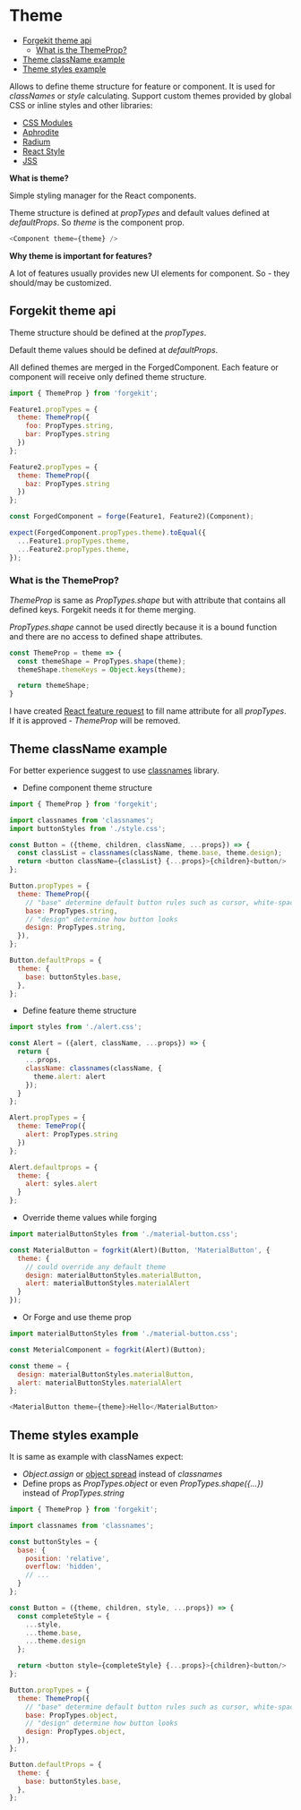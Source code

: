 # Theme

- [Forgekit theme api](#forgekit-theme-api)
  - [What is the ThemeProp?](#what-is-the-themeprop)
- [Theme className example](#theme-classname-example)
- [Theme styles example](#theme-styles-example)

Allows to define theme structure for feature or component. It is used for *classNames* or *style* calculating.
Support custom themes provided by global CSS or inline styles and other libraries:

* [CSS Modules](https://github.com/css-modules/css-modules)
* [Aphrodite](https://github.com/Khan/aphrodite)
* [Radium](http://formidable.com/open-source/radium/)
* [React Style](https://github.com/js-next/react-style)
* [JSS](https://github.com/cssinjs/jss)

**What is theme?**

Simple styling manager for the React components.

Theme structure is defined at *propTypes* and default values defined at *defaultProps*.
So *theme* is the component prop.

```js
<Component theme={theme} />
```

**Why theme is important for features?**

A lot of features usually provides new UI elements for component. So - they should/may be customized.

## Forgekit theme api

Theme structure should be defined at the *propTypes*.

Default theme values should be defined at *defaultProps*.

All defined themes are merged in the ForgedComponent.
Each feature or component will receive only defined theme structure.

```js
import { ThemeProp } from 'forgekit';

Feature1.propTypes = {
  theme: ThemeProp({
    foo: PropTypes.string,
    bar: PropTypes.string
  })
};

Feature2.propTypes = {
  theme: ThemeProp({
    baz: PropTypes.string
  })
};

const ForgedComponent = forge(Feature1, Feature2)(Component);

expect(ForgedComponent.propTypes.theme).toEqual({
  ...Feature1.propTypes.theme,
  ...Feature2.propTypes.theme,
});
```

### What is the ThemeProp?

*ThemeProp* is same as *PropTypes.shape* but with attribute that contains all defined keys. Forgekit needs it for theme merging.

*PropTypes.shape* cannot be used directly because it is a bound function and there are no access to defined shape attributes.

```js
const ThemeProp = theme => {
  const themeShape = PropTypes.shape(theme);
  themeShape.themeKeys = Object.keys(theme);

  return themeShape;
}
```

I have created  [React feature request](https://github.com/facebook/react/issues/8310) to fill name attribute for all *propTypes*.
If it is approved - *ThemeProp* will be removed.

## Theme className example

For better experience suggest to use [classnames](https://www.npmjs.com/package/classnames) library.

* Define component theme structure

```js
import { ThemeProp } from 'forgekit';

import classnames from 'classnames';
import buttonStyles from './style.css';

const Button = ({theme, children, className, ...props}) => {
  const classList = classnames(className, theme.base, theme.design);
  return <button className={classList} {...props}>{children}<button/>
};

Button.propTypes = {
  theme: ThemeProp({
    // "base" determine default button rules such as cursor, white-space, overflow, align etc.
    base: PropTypes.string,
    // "design" determine how button looks
    design: PropTypes.string,
  }),
};

Button.defaultProps = {
  theme: {
    base: buttonStyles.base,
  },
};
```

* Define feature theme structure

```js
import styles from './alert.css';

const Alert = ({alert, className, ...props}) => {
  return {
    ...props,
    className: classnames(className, {
      theme.alert: alert
    });
  }
};

Alert.propTypes = {
  theme: TemeProp({
    alert: PropTypes.string
  })
};

Alert.defaultprops = {
  theme: {
    alert: syles.alert
  }
};
```

* Override theme values while forging

```js
import materialButtonStyles from './material-button.css';

const MaterialButton = fogrkit(Alert)(Button, 'MaterialButton', {
  theme: {
    // could override any default theme
    design: materialButtonStyles.materialButton,
    alert: materialButtonStyles.materialAlert
  }
});
```

* Or Forge and use theme prop

```js
import materialButtonStyles from './material-button.css';

const MeterialComponent = fogrkit(Alert)(Button);

const theme = {
  design: materialButtonStyles.materialButton,
  alert: materialButtonStyles.materialAlert
};

<MaterialButton theme={theme}>Hello</MaterialButton>
```


## Theme styles example

It is same as example with classNames expect:

* *Object.assign* or [object spread](https://github.com/sebmarkbage/ecmascript-rest-spread) instead of *classnames*
* Define props as *PropTypes.object* or even *PropTypes.shape({...})*  instead of *PropTypes.string*

```js
import { ThemeProp } from 'forgekit';

import classnames from 'classnames';

const buttonStyles = {
  base: {
    position: 'relative',
    overflow: 'hidden',
    // ...
  }
};

const Button = ({theme, children, style, ...props}) => {
  const completeStyle = {
    ...style,
    ...theme.base,
    ...theme.design
  };

  return <button style={completeStyle} {...props}>{children}<button/>
};

Button.propTypes = {
  theme: ThemeProp({
    // "base" determine default button rules such as cursor, white-space, overflow, align etc.
    base: PropTypes.object,
    // "design" determine how button looks
    design: PropTypes.object,
  }),
};

Button.defaultProps = {
  theme: {
    base: buttonStyles.base,
  },
};
```
